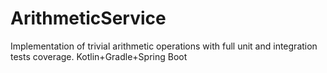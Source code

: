# ArithmeticService
Implementation of trivial arithmetic operations with full unit and integration tests coverage.  Kotlin+Gradle+Spring Boot
